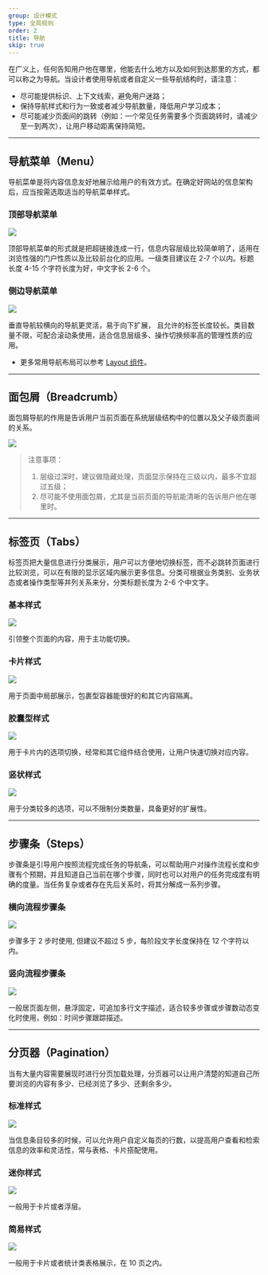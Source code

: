 ```yaml
---
group: 设计模式
type: 全局规则
order: 2
title: 导航
skip: true
---
```


在广义上，任何告知用户他在哪里，他能去什么地方以及如何到达那里的方式，都可以称之为导航。当设计者使用导航或者自定义一些导航结构时，请注意：

- 尽可能提供标识、上下文线索，避免用户迷路；
- 保持导航样式和行为一致或者减少导航数量，降低用户学习成本；
- 尽可能减少页面间的跳转（例如：一个常见任务需要多个页面跳转时，请减少至一到两次），让用户移动距离保持简短。

---

## 导航菜单（Menu）

导航菜单是将内容信息友好地展示给用户的有效方式。在确定好网站的信息架构后，应当按需选取适当的导航菜单样式。

### 顶部导航菜单

<ImagePreview>
<img class="preview-img no-padding" src="https://gw.alipayobjects.com/zos/rmsportal/pWbHrSnmicFxcgmWIFst.png">
</ImagePreview>

顶部导航菜单的形式就是把超链接连成一行，信息内容层级比较简单明了，适用在浏览性强的门户性质以及比较前台化的应用。一级类目建议在 2-7 个以内。标题长度 4-15 个字符长度为好，中文字长 2-6 个。

### 侧边导航菜单

<ImagePreview>
<img class="preview-img no-padding" src="https://gw.alipayobjects.com/zos/rmsportal/VvajPSfjYcVNiNoxZFVH.png">
</ImagePreview>

垂直导航较横向的导航更灵活，易于向下扩展， 且允许的标签长度较长。类目数量不限，可配合滚动条使用，适合信息层级多、操作切换频率高的管理性质的应用。

- 更多常用导航布局可以参考 [Layout 组件](/components/layout-cn)。

---

## 面包屑（Breadcrumb）

面包屑导航的作用是告诉用户当前页面在系统层级结构中的位置以及父子级页面间的关系。

<ImagePreview>
<img class="preview-img no-padding" src="https://gw.alipayobjects.com/zos/rmsportal/ZeChCVQTCUdghxmwqKIO.png">
</ImagePreview>

> 注意事项：
>
> 1. 层级过深时，建议做隐藏处理，页面显示保持在三级以内，最多不宜超过五级；
> 2. 尽可能不使用面包屑，尤其是当前页面的导航能清晰的告诉用户他在哪里时。

---

## 标签页（Tabs）

标签页把大量信息进行分类展示，用户可以方便地切换标签，而不必跳转页面进行比较浏览，可以在有限的显示区域内展示更多信息。分类可根据业务类别、业务状态或者操作类型等并列关系来分，分类标题长度为 2-6 个中文字。

### 基本样式

<ImagePreview>
<img class="preview-img no-padding" src="https://gw.alipayobjects.com/zos/rmsportal/dPpWpAhQYzJOWMCeKqhe.png">
</ImagePreview>

引领整个页面的内容，用于主功能切换。

### 卡片样式

<ImagePreview>
<img class="preview-img no-padding" src="https://gw.alipayobjects.com/zos/rmsportal/aJypXYetynQcJxohHefp.png">
</ImagePreview>

用于页面中局部展示，包裹型容器能很好的和其它内容隔离。

### 胶囊型样式

<ImagePreview>
<img class="preview-img no-padding" src="https://gw.alipayobjects.com/zos/rmsportal/QsgJeCmaQkoRLgGRxUim.png" description="一般用于小版块内，或与基本样式、卡片样式搭配使用。">
</ImagePreview>

用于卡片内的选项切换，经常和其它组件结合使用，让用户快速切换对应内容。

### 竖状样式

<ImagePreview>
<img class="preview-img no-padding" src="https://gw.alipayobjects.com/zos/rmsportal/WvnEwzlmauGlKByAxZJH.png">
</ImagePreview>

用于分类较多的选项，可以不限制分类数量，具备更好的扩展性。

---

## 步骤条（Steps）

步骤条是引导用户按照流程完成任务的导航条，可以帮助用户对操作流程长度和步骤有个预期，并且知道自己当前在哪个步骤，同时也可以对用户的任务完成度有明确的度量。当任务复杂或者存在先后关系时，将其分解成一系列步骤。

### 横向流程步骤条

<ImagePreview>
<img class="preview-img no-padding" src="https://gw.alipayobjects.com/zos/rmsportal/ugeAGDXQQYkZIbCAGlIP.png">
</ImagePreview>

步骤多于 2 步时使用, 但建议不超过 5 步，每阶段文字长度保持在 12 个字符以内。

### 竖向流程步骤条

<ImagePreview>
<img class="preview-img no-padding" src="https://gw.alipayobjects.com/zos/rmsportal/PnDNqhBRyWLLLgQSVwvF.png">
</ImagePreview>

一般居页面左侧，悬浮固定，可追加多行文字描述，适合较多步骤或步骤数动态变化时使用，例如：时间步骤跟踪描述。

---

## 分页器（Pagination）

当有大量内容需要展现时进行分页加载处理，分页器可以让用户清楚的知道自己所要浏览的内容有多少、已经浏览了多少、还剩余多少。

### 标准样式

<ImagePreview>
<img class="preview-img no-padding" src="https://gw.alipayobjects.com/zos/rmsportal/MlxHpEgkFHhIVaxpaiYJ.png" description="当页数超过 5 页时，可以提供快速跳转页面的功能。">
</ImagePreview>

当信息条目较多的时候，可以允许用户自定义每页的行数，以提高用户查看和检索信息的效率和灵活性，常与表格、卡片搭配使用。

### 迷你样式

<ImagePreview>
<img class="preview-img no-padding" src="https://gw.alipayobjects.com/zos/rmsportal/GtIWNdAtogjxXJNuuqTE.png">
</ImagePreview>

一般用于卡片或者浮层。

### 简易样式

<ImagePreview>
<img class="preview-img no-padding" src="https://gw.alipayobjects.com/zos/rmsportal/LCUZrQJyHQXplzEzDrub.png">
</ImagePreview>

一般用于卡片或者统计类表格展示，在 10 页之内。
